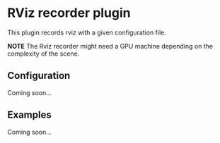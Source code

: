 # RViz recorder plugin

This plugin records rviz with a given configuration file.

**NOTE** The Rviz recorder might need a GPU machine depending on the complexity of the scene.

## Configuration

Coming soon...

## Examples

Coming soon...


